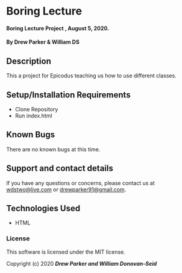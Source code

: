 # Boring Lecture

#### Boring Lecture Project , August 5, 2020.

#### By Drew Parker & William DS

## Description

This a project for Epicodus teaching us how to use different classes.

## Setup/Installation Requirements

* Clone Repository
* Run index.html

## Known Bugs

There are no known bugs at this time.

## Support and contact details

If you have any questions or concerns, please contact us at wdstwo@live.com or drewparker91@gmail.com.

## Technologies Used

* HTML

### License

This software is licensed under the MIT license.

Copyright (c) 2020 **_Drew Parker and William Donovan-Seid_**